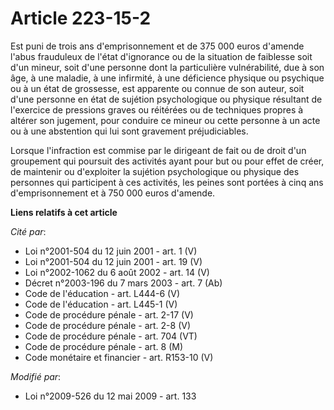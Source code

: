 # Article 223-15-2

Est puni de trois ans d'emprisonnement et de 375 000 euros d'amende l'abus frauduleux de l'état d'ignorance ou de la
situation de faiblesse soit d'un mineur, soit d'une personne dont la particulière vulnérabilité, due à son âge, à une
maladie, à une infirmité, à une déficience physique ou psychique ou à un état de grossesse, est apparente ou connue de son
auteur, soit d'une personne en état de sujétion psychologique ou physique résultant de l'exercice de pressions graves ou
réitérées ou de techniques propres à altérer son jugement, pour conduire ce mineur ou cette personne à un acte ou à une
abstention qui lui sont gravement préjudiciables. 

Lorsque l'infraction est commise par le dirigeant de fait ou de droit d'un groupement qui poursuit des activités ayant pour
but ou pour effet de créer, de maintenir ou d'exploiter la sujétion psychologique ou physique des personnes qui participent à
ces activités, les peines sont portées à cinq ans d'emprisonnement et à 750 000 euros d'amende.

**Liens relatifs à cet article**

_Cité par_:

  - Loi n°2001-504 du 12 juin 2001 - art. 1 (V)
  - Loi n°2001-504 du 12 juin 2001 - art. 19 (V)
  - Loi n°2002-1062 du 6 août 2002 - art. 14 (V)
  - Décret n°2003-196 du 7 mars 2003 - art. 7 (Ab)
  - Code de l'éducation - art. L444-6 (V)
  - Code de l'éducation - art. L445-1 (V)
  - Code de procédure pénale - art. 2-17 (V)
  - Code de procédure pénale - art. 2-8 (V)
  - Code de procédure pénale - art. 704 (VT)
  - Code de procédure pénale - art. 8 (M)
  - Code monétaire et financier - art. R153-10 (V)

_Modifié par_:

  - Loi n°2009-526 du 12 mai 2009 - art. 133
